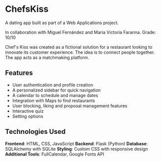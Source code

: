 # ChefsKiss
A dating app built as part of a Web Applications project.

In collaboration with Miguel Fernández and Maria Victoria Faranna.
Grade: 10/10

Chef's Kiss was created as a fictional solution for a restaurant looking to innovate its customer experience. The idea is to connect people together. The app acts as a matchmaking platform.

## Features
- User authentication and profile creation
- A personalized sidebar for quick navigation
- A calendar to schedule and manage dates
- Integration with Maps to find restaurants
- User blocking, liking and proposal management features
- Interactive quiz
- Setting options

 ## Technologies Used
**Frontend**: HTML, CSS, JavaScript
**Backend**: Flask (Python)
**Database**: SQLAlchemy with SQLite
**Styling**: Custom CSS with responsive design
**Additional Tools**: FullCalendar, Google Fonts API
